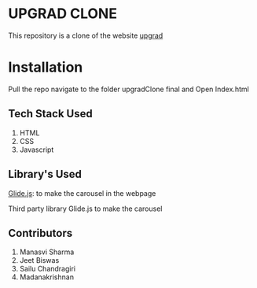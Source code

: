 # UPGRAD CLONE

This repository is a clone of the website [upgrad](https://www.upgrad.com/)

# Installation

Pull the repo navigate to the folder upgradClone final and Open Index.html

## Tech Stack Used
1.  HTML
2.  CSS  
3.  Javascript

## Library's Used
[Glide.js](https://glidejs.com/): to make the carousel in the webpage
  

Third party library
Glide.js to make the carousel

## Contributors
1. Manasvi Sharma
2. Jeet Biswas
3. Sailu Chandragiri
4. Madanakrishnan 